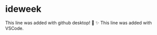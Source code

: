 # ideweek
This line was added with github desktop! :tada: :sparkles:
This line was added with VSCode.